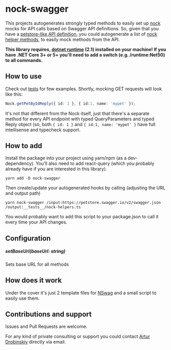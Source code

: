 # nock-swagger
This projects autogenerates strongly typed methods to easily set up [nock](https://github.com/nock/nock) mocks for API calls based on Swagger API definitions.
So, given that you have a [petstore-like API definition](https://petstore.swagger.io/), you could autogenerate a list of [nock helper methods](https://github.com/Shaddix/nock-swagger/blob/master/examples/pet-client/src/__tests__/nock-helpers.ts), to easily mock methods from the API.


****This library requires, [dotnet runtime](https://dotnet.microsoft.com/download/dotnet/2.1) (2.1) installed on your machine! If you have .NET Core 3+ or 5+ you'll need to add a switch (e.g. /runtime:Net50) to all commands.****
## How to use
Check out [tests](https://github.com/Shaddix/nock-swagger/blob/963de857fd6abbe42ad1172f47cd118b2efe3a05/examples/pet-client/src/_tests/App.test.tsx#L11) for few examples.
Shortly, mocking GET requests will look like this:
```ts
Nock.getPetByIdReply({ id: 1 }, { id:1, name: 'mypet' });
```
It's not that different from the Nock itself, just that there's a separate method for every API endpoint with typed QueryParameters and typed Reply object (so, both `{ id: 1 }` and `{ id:1, name: 'mypet' }` have full intellisense and typecheck support.


## How to add
Install the package into your project using yarn/npm (as a dev-dependency). You'll also need to add react-query (which you probably already have if you are interested in this library).
```
yarn add -D nock-swagger
```
Then create/update your autogenerated hooks by calling (adjusting the URL and output path)
```
yarn nock-swagger /input:https://petstore.swagger.io/v2/swagger.json /output:__tests__/nock-helpers.ts
```
You would probably want to add this script to your package.json to call it every time your API changes.

## Configuration
##### setBaseUrl(baseUrl: string)
Sets base URL for all methods

## How does it work
Under the cover it's just 2 template files for [NSwag](https://github.com/RicoSuter/NSwag) and a small script to easily use them.

## Contributions and support
Issues and Pull Requests are welcome.

For any kind of private consulting or support you could contact [Artur Drobinskiy](https://github.com/Shaddix) directly via email.
